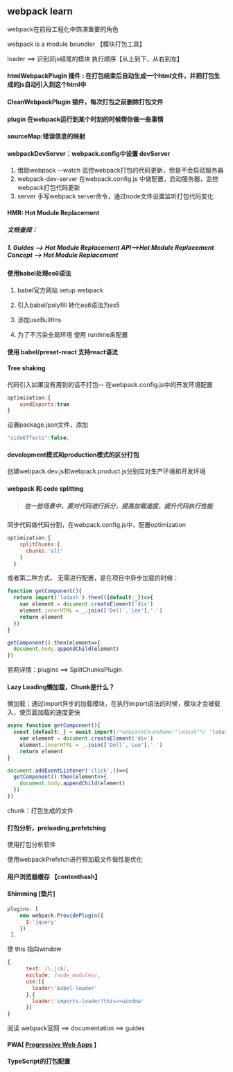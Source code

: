 ## webpack learn
webpack在前段工程化中饰演重要的角色

webpack is a module boundler  【模块打包工具】

loader ==> 识别非js结尾的模块  执行顺序【从上到下，从右到左】

#### htmlWebpackPlugin 插件 : 在打包结束后自动生成一个html文件，并把打包生成的js自动引入到这个html中

#### CleanWebpackPlugin 插件，每次打包之前删除打包文件

#### plugin   在webpack运行到某个时刻的时候帮你做一些事情

#### sourceMap:错误信息的映射

#### webpackDevServer：webpack.config中设置 devServer

1. 借助webpack --watch 监控webpack打包的代码更新，但是不会启动服务器
2. webpack-dev-server 在webpack.config.js 中做配置，启动服务器，监控webpack打包代码更新
3. server 手写webpack server命令，通过node文件设置监听打包代码变化

#### HMR: Hot Module Replacement 

##### 文档查阅：

##### 1. Guides --> Hot Module Replacement   API-->Hot Module Replacement  Concept --> Hot Module Replacement

#### 使用babel处理es6语法

1. babel官方网站 setup webpack 

2. 引入babel/polyfill 转化es6语法为es5

3. 添加useBuiltIns

4. 为了不污染全局环境 使用 runtime来配置

#### 使用 babel/preset-react 支持react语法

#### Tree shaking 

代码引入如果没有用到的话不打包-- 在webpack.config.js中的开发环境配置

```js
optimization:{
    usedExports:true 
}
```

设置package.json文件，添加

```js
"sideEffects":false,
```

#### development模式和production模式的区分打包

创建webpack.dev.js和webpack.product.js分别应对生产环境和开发环境

#### webpack 和 code  splitting

> ##### 在一些场景中，要对代码进行拆分，提高加载速度，提升代码执行性能

同步代码做代码分割，在webpack.config.js中，配置optimization

```js
optimization:{
    splitChunks:{
      chunks:'all'
    }
  }
```

或者第二种方式， 无需进行配置，是在项目中异步加载的时候：

```js
function getComponent(){
  return import('lodash').then(({default:_})=>{
    var element = document.createElement('div')
    element.innerHTML = _.join(['Dell','Lee'],'-')
    return element
  })
}

getComponent().then(element=>{
  document.body.appendChild(element)
})
```

官网详情：plugins ==> SplitChunksPlugin

#### Lazy Loading懒加载，Chunk是什么？

懒加载：通过import异步的加载模块，在执行import语法的时候，模块才会被载入，使页面加载的速度更快

```js
async function getComponent(){
  const {default:_} = await import(/*webpackChunkName:"lodash"*/ 'lodash');
    var element = document.createElement('div')
    element.innerHTML = _.join(['Dell','Lee'],'-')
    return element
}

document.addEventListener('click',()=>{
  getComponent().then(element=>{
    document.body.appendChild(element)
  })
})
```

chunk：打包生成的文件

#### 打包分析，preloading,prefetching

使用打包分析软件

使用webpackPrefetch进行预加载文件做性能优化

#### 用户浏览器缓存 【contenthash】

#### Shimming [垫片]

```js
plugins: [
    new webpack.ProvidePlugin({
      $:'jquery'
    })
 ],
```

使 this 指向window

```js
{ 
      test: /\.js$/, 
      exclude: /node_modules/, 
      use:[{
        loader:'babel-loader'
      },{
        loader:'imports-loader?this=>window'
      }]
}
```

阅读 webpack官网  ==> documentation ==> guides



#### PWA[ [Progressive Web Apps](https://developers.google.com/web/progressive-web-apps) ]

#### TypeScript的打包配置



















